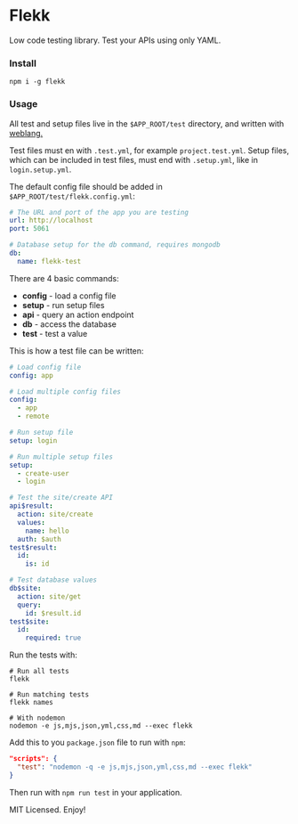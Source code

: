 # Flekk

Low code testing library. Test your APIs using only YAML.

### Install

```
npm i -g flekk
```

### Usage

All test and setup files live in the `$APP_ROOT/test` directory, and written with [weblang.](https://github.com/eldoy/weblang)

Test files must en with `.test.yml`, for example `project.test.yml`. Setup files, which can be included in test files, must end with `.setup.yml`, like in `login.setup.yml`.

The default config file should be added in `$APP_ROOT/test/flekk.config.yml`:
```yml
# The URL and port of the app you are testing
url: http://localhost
port: 5061

# Database setup for the db command, requires mongodb
db:
  name: flekk-test
```

There are 4 basic commands:

* __config__ - load a config file
* __setup__  - run setup files
* __api__    - query an action endpoint
* __db__     - access the database
* __test__   - test a value

This is how a test file can be written:

```yml
# Load config file
config: app

# Load multiple config files
config:
  - app
  - remote

# Run setup file
setup: login

# Run multiple setup files
setup:
  - create-user
  - login

# Test the site/create API
api$result:
  action: site/create
  values:
    name: hello
  auth: $auth
test$result:
  id:
    is: id

# Test database values
db$site:
  action: site/get
  query:
    id: $result.id
test$site:
  id:
    required: true
```

Run the tests with:
```
# Run all tests
flekk

# Run matching tests
flekk names

# With nodemon
nodemon -e js,mjs,json,yml,css,md --exec flekk
```

Add this to you `package.json` file to run with `npm`:
```json
"scripts": {
  "test": "nodemon -q -e js,mjs,json,yml,css,md --exec flekk"
}
```
Then run with `npm run test` in your application.

MIT Licensed. Enjoy!

